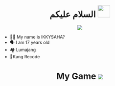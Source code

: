 <h1 align="center">السلام عليكم <img src="https://user-images.githubusercontent.com/1303154/88677602-1635ba80-d120-11ea-84d8-d263ba5fc3c0.gif" width="40px" alt=""><br></h1>
<p align="center">

<img src="https://telegra.ph/file/7b7ced30dbd95391afe20.jpg" />
</p>

<p align="center">

- 👩‍🦰 My name is IKKYSAHA?
- 🗣️ I am 17 years old 
- 🏘️ Lumajang 
- 📌Kang Recode

<h1 align="center">My Game
<img src="https://telegra.ph/file/7b7ced30dbd95391afe20.jpg" />
</p>
